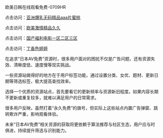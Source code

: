 欧美日韩在线观看免费-0709HR

点击访问：<a href="https://heiliaoll4qsx.pages.dev">亚洲爆乳无码精品aaa片蜜桃</a>

点击访问：<a href="https://heiliao2dmwwy.pages.dev">欧美激情精品久久</a>

点击访问：<a href="https://heiliaoow5kzm.pages.dev">国产福利电影一区二区三区</a>

点击访问：<a href="https://heiliaowzu4ur.pages.dev">丁香色婷婷</a>


在追求“日本AV免费”资源时，很多用户面对的困扰不仅是广告问题，还有资源失效、清晰度低、速度慢等现实挑战。

一些资源站做得好的地方在于用户标签功能，通过设置分类、女优、题材、更新日期等筛选标签，极大提高查找效率。

选择一个优质的资源站点，首先要看它的更新频率与资源新旧程度。如果内容长期不更新或重复较多，就难以满足用户的日常需求。

很多用户反映，虽然打着“永久免费”的旗号，但实际上这些站点内置广告弹窗、跳转欺诈严重，影响观看体验。

未来“日本AV免费”相关资源的获取将更依赖于算法推荐与社区生态，用户应与时俱进，持续提升筛选与识别能力。



<span style="display:none;">[Canonical link]( https://github.com/cp20250709/725752 ）</span>
